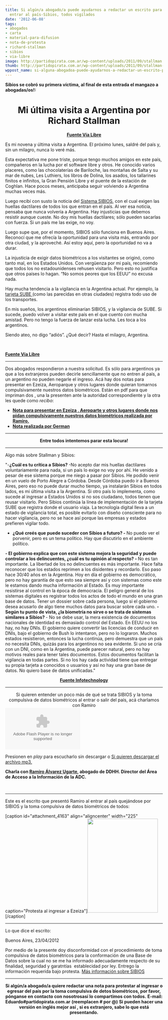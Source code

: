 ```yaml
---
title: Si algún/a abogado/a puede ayudarnos a redactar un escrito para quejarnos al
  entrar al país-Sibios, todos vigilados
date: '2012-06-08'
tags:
- abogados
- carta
- material-para-difusion
- nota-de-protesta
- richard-stallman
- sibios
- via-libre
image: http://partidopirata.com.ar/wp-content/uploads/2011/09/stallman.png
thumb: http://partidopirata.com.ar/wp-content/uploads/2011/09/stallman-150x150.png
wppost_name: si-alguna-abogadoa-puede-ayudarnos-a-redactar-un-escrito-para-quejarnos-al-entrar-al-pais-sibios-todos-vigilados
---
```


<strong>Sibios se cobró su primera víctima, al final de esta entrada el mangazo a abogadas/os!:</strong>
<h1 style="text-align: center;"><strong>Mi última visita a Argentina por Richard Stallman</strong></h1>
<p style="text-align: center;"><strong><a href="http://www.vialibre.org.ar/2012/06/07/mi-ultima-visita-a-argentina/" target="_blank">Fuente Vía Libre</a></strong></p>
Es mi novena y última visita a Argentina. El próximo lunes, saldré del país y, sin un milagro, nunca lo veré más.

Esta expectativa me pone triste, porque tengo muchos amigos en este país, compañeros en la lucha por el software libre y otros. He conocido varios placeres, como las chocolaterías de Bariloche, las montañas de Salta y su mar de nubes, Les Luthiers, los libros de Dolina, los asados, los tallarines finitos e infinitos, la Gran Pensión Libre y el puente de la estación de Coghlan. Hace pocos meses, anticipaba seguir volviendo a Argentina muchas veces más.

Luego recibí con susto la noticia del <a href="http://www.vialibre.org.ar/2012/01/10/biometria-en-argentina-la-vigilancia-masiva-como-politica-de-estado/">Sistema SIBIOS</a>, con el cual exigen las huellas dactilares de todos los que entran en el país. Al ver esa noticia, pensaba que nunca volvería a Argentina. Hay injusticias que debemos resistir aunque cueste. No doy mis huellas dactilares; sólo pueden sacarlas con fuerza. Si un país me las exige, no voy.

Luego supe que, por el momento, SIBIOS sólo funciona en Buenos Aires. Reconocí que me ofrecía la oportunidad para una visita más, entrando por otra ciudad, y la aproveché. Así estoy aquí, pero la oportunidad no va a durar.

La injusticia de exigir datos biométricos a los visitantes se originó, como tanto mal, en los Estados Unidos. Con vergüenza por mi país, recomiendo que todos los no estadounidenses rehusen visitarlo. Pero esto no justifica que otros países lo hagan. “No somos peores que los EEUU” no excusa nada.

Hay mucha tendencia a la vigilancia en la Argentina actual. Por ejemplo, la <a href="http://www.vialibre.org.ar/2012/01/27/con-sube-si-vas-a-pagar-mas-caro-el-fin-de-la-privacidad/">tarjeta SUBE </a>(como las parecidas en otras ciudades) registra todo uso de los transportes.

En mis sueños, los argentinos eliminarían SIBIOS, y la vigilancia de SUBE. Si sucede, puedo volver a visitar este país en el que cuento con mucha amistad. Pero no tengo la fuerza de lanzar esta lucha. Les toca a los argentinos.

Siendo ateo, no digo “adiós”. ¿Qué decir?
Hasta el milagro, Argentina.

&nbsp;

<strong><a href="http://www.vialibre.org.ar/2012/06/07/mi-ultima-visita-a-argentina/" target="_blank">Fuente Vía Libre</a></strong>

<hr />

Dos abogados respondieron a nuestra solicitud.
Es sólo para argentinos ya que a los extranjeros pueden decirle sencillamente que no entren al país, a un argentino no pueden negarle el ingreso.
Acá hay dos notas para presentar en Ezeiza, Aeroparque y otros lugares donde quieran tomarnos compulsivamente nuestros datos biométricos.
Están en pdf para que impriman dos , una la presenten ante la autoridad correspondiente y la otra les quede como <em>recibo</em>:
<ul>
	<li><strong><a href="http://partidopirata.com.ar/4771/nota-para-protestar-por-la-toma-compulsiva-de-datos-biometricos-en-ezeiza-afip-otros">Nota para presentar en Ezeiza , Aeroparte y otros lugares donde nos pidan compulsivamente nuestros datos biométricos realizada por Ramiro.</a></strong></li>
	<li><strong><a href="http://partidopirata.com.ar/4758/escrito-para-protestar-por-la-toma-compulsiva-de-datos-biometricos-aeropuerto-de-ezeiza-afip-otros">Nota realizada por German</a></strong></li>
</ul>

<hr />
<p style="text-align: center;"><strong>Entre todos intentemos parar esta locura!</strong>
</p>


<hr />

Algo más sobre Stallman y Sibios:

"-<strong>¿Cuál es tu crítica a Sibios?
</strong>-No acepto dar mis huellas dactilares voluntariamente para nada, si un país lo exige no voy por ahí. He venido a pesar de ese sistema porque me niego a pasar por Sibios. He podido venir en un vuelo de Porto Alegre a Córdoba. Desde Córdoba puedo ir a Buenos Aires, pero eso no puede durar mucho tiempo, ya instalarán Sibios en todos lados, es mi última visita a la Argentina. Si otro país lo implementa, como sucede al ingresar a Estados Unidos si no sos ciudadano, todos tienen que reusar visitarlo. Pero Sibios continúa la línea de implementación de la tarjeta SUBE que registra donde el usuario viaja. La tecnología digital lleva a un estado de vigilancia total, es posible evitarlo con diseño consciente para no hacer vigilancia, pero no se hace así porque las empresas y estados prefieren vigilar todo.
<strong>
- ¿Qué creés que puede suceder con Sibios a futuro?
</strong><strong>- </strong>No puedo ver el porvenir, pero es un tema político. Hay que discutirlo en el ambiente político.
<strong>
- El gobierno explica que con este sistema mejora la seguridad y puede controlar a los delincuentes, ¿cuál es tu opinión al respecto?
</strong><strong>- </strong>No es tan importante. La libertad de los no delincuentes es más importante. Hace falta reconocer que los estados reprimen a los disidentes y recordarlo. Eso paso hace 30/40 años en la Argentina. Hoy en día el gobierno es democrático, pero no hay garantía de que esto sea siempre así y con sistemas como este le estamos dando mucha información al Estado. Es muy importante resistirse al control en la época de democracia. El peligro general de los sistemas digitales es registrar todos los actos de todo el mundo en una gran base de datos. Tener un dossier sobre cada persona, luego si el gobierno desea acusarlo de algo tiene muchos datos para buscar sobre cada uno.
<strong>
- Según tu punto de vista, ¿la biometría no sirve o se trata de sistemas similares a Sibios?
</strong>- No se debe usar, la mera existencia de documentos nacionales de identidad es demasiado control del Estado. En EEUU no los hay, no hay DNIs. El gobierno quiere convertir las licencias de conducir en DNIs, bajo el gobierno de Bush lo intentaron, pero no lo lograron. Muchos estados resistieron, entonces la lucha continúa, pero demuestra que un país no necesita DNIs, quizás para los argentinos no sea evidente. Si uno se cría con un DNI, como en la Argentina, puede parecer natural, pero no hay motivos reales para tener tales documentos. Estos documentos facilitan la vigilancia en todas partes. Si no los hay cada actividad tiene que entregar su propia tarjeta a conocidos o usuarios y así no hay una gran base de datos. No quiero base de datos unificadas."
<p style="text-align: center;"><strong> <a href="http://www.infotechnology.com/internet/RichardStallman-El-software-es-libre-o-es-injusto-20120608-0001.html" target="_blank">Fuente Infotechnology</a></strong></p>


<hr />

<center>
Si quieren entender un poco más de qué se trata SIBIOS y la toma compulsiva de datos biométricos al entrar o salir del país, acá charlamos con Ramiro</center><object id="player1191700" width="240" height="133" classid="clsid:d27cdb6e-ae6d-11cf-96b8-444553540000" codebase="http://download.macromedia.com/pub/shockwave/cabs/flash/swflash.cab#version=6,0,40,0"><param name="AllowScriptAccess" value="always" /><param name="allowFullScreen" value="true" /><param name="wmode" value="transparent" /><param name="src" value="http://www.ivoox.com/playerivoox_ee_1191700_1.html" /><param name="allowfullscreen" value="true" /><param name="allowscriptaccess" value="always" /><embed id="player1191700" width="240" height="133" type="application/x-shockwave-flash" src="http://www.ivoox.com/playerivoox_ee_1191700_1.html" AllowScriptAccess="always" allowFullScreen="true" wmode="transparent" allowfullscreen="true" allowscriptaccess="always" /></object>

Presionen en <em>play</em> para escucharlo sin descargar o
<a href="http://podcasts.ivoox.com/charlandoramiroalvarezugartesobrepr-podcastdelpartidopirataargentino-ivoox1191700.mp3?Expires=1339181887&amp;Signature=fn03e~w5kauSIr2mF9k4TgjDmFGQ3cIwzH-FeBn4AuALiApLiJNzMnRQPnLULwQ6xB6eEkltUj80MaY7~9kY4CD5V-rNWqhtxjvUR~9RhZCFrzbwcazbwrCqX1NvKhbz0moB~ZEIf8LQG3sDXrve~1A55ak2akwhd2sCnnpTJ5E_&amp;Key-Pair-Id=APKAJE4MXT5SH6SQ5UGA" target="_blank">Si quieren descargar el archivo mp3.</a>

<strong>Charla con <a href="https://twitter.com/#%21/ramiroau" target="_blank">Ramiro Álvarez Ugarte</a>, abogado de DDHH. Director del Área de Acceso a la Información de la ADC.</strong>

&nbsp;

<hr />

Este es el escrito que presentó Ramiro al entrar al país quejándose por SIBIOS y la toma compulsiva de datos biométricos de todos:

[caption id="attachment_4163" align="aligncenter" width="225" caption="Protesta al ingresar a Ezeiza"]<a href="http://partidopirata.com.ar/wp-content/uploads/2012/04/protestaingresoezeiza.jpg"><img class="size-medium wp-image-4163" title="protestaingresoezeiza" src="http://partidopirata.com.ar/wp-content/uploads/2012/04/protestaingresoezeiza-225x300.jpg" alt="" width="225" height="300" /></a>[/caption]

<hr />

Lo que dice el escrito:

Buenos Aires, 23/04/2012

Por medio de la presente doy disconformidad con el procedimiento de toma compulsiva de datos biométricos para la conformación de una Base de Datos sobre la cual no se me ha informado adecuadamente respecto de su finalidad, seguridad y garatntías  establecidad por ley.
Entrego la información requerida bajo protesta.
<a href="http://partidopirata.com.ar/4162/si-no-quiero-que-tomen-compulsivamente-mis-datos-biometricos-en-ezeiza">Más información sobre SIBIOS </a>

<hr />
<p style="text-align: center;"><strong>Si algún/a abogado/a quiere redactar una nota para protestar al ingresar o egresar del país por la toma compulsiva de detos biométricos, por favor, pónganse en contacto con nosotrosasí lo compartimos con todos.</strong>
<strong> E-mail:</strong>
<strong> Eduardo#partidopirata.com.ar</strong>
<strong> (reemplacen # por @)</strong>
<strong> Si pueden hacer una versión en inglés mejor así , si es extranjero, sabe lo que está presentando.</strong></p>
